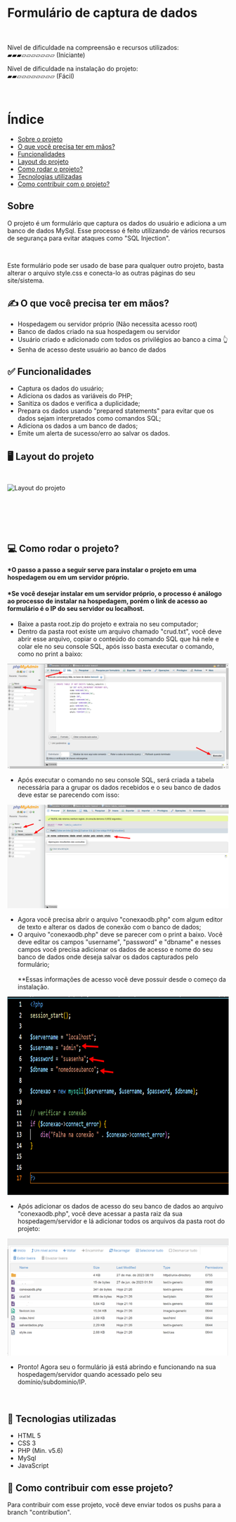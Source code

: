 # Formulário de captura de dados<br><br>

Nível de dificuldade na compreensão e recursos utilizados: <br>
▰▰▰▱▱▱▱▱▱▱ (Iniciante)<br/>

Nível de dificuldade na instalação do projeto: <br>
▰▰▱▱▱▱▱▱▱▱ (Fácil)<br/><br/><br>
# Índice
- [Sobre o projeto](#sobre)
- [O que você precisa ter em mãos?](#oquevoceprecisa)
- [Funcionalidades](#funcionalidades)
- [Layout do projeto](#layout-do-projeto)
- [Como rodar o projeto?](#como-rodar-o-projeto)
- [Tecnologias utilizadas](#tecnologiasusadas)
- [Como contribuir com o projeto?](#comocontribuir)


## Sobre
<p>O projeto é um formulário que captura os dados do usuário e adiciona a um banco de dados MySql. Esse processo é feito utilizando de vários recursos de segurança para evitar ataques como "SQL Injection". </p></br>
<p>Este formulário pode ser usado de base para qualquer outro projeto, basta alterar o arquivo style.css e conecta-lo as outras páginas do seu site/sistema.</p>

## ✍️ <a id="oquevoceprecisa"></a>O que você precisa ter em mãos?
- Hospedagem ou servidor próprio (Não necessita acesso root)
- Banco de dados criado na sua hospedagem ou servidor
- Usuário criado e adicionado com todos os privilégios ao banco a cima 👆
- Senha de acesso deste usuário ao banco de dados

## ✅ <a id="funcionalidades"></a>Funcionalidades
- Captura os dados do usuário;
- Adiciona os dados as variáveis do PHP;
- Sanitiza os dados e verifica a duplicidade;
- Prepara os dados usando "prepared statements" para evitar que os dados sejam interpretados como comandos SQL;
- Adiciona os dados a um banco de dados;
- Emite um alerta de sucesso/erro ao salvar os dados.

## 🖥️ <a id="layout-do-projeto"></a> Layout do projeto </br></br>
![Layout do projeto](readme-imagens/layout.png)</br></br></br></br></br></br>

## 💻 <a id="como-rodar-o-projeto"></a>Como rodar o projeto?
#### *O passo a passo a seguir serve para instalar o projeto em uma hospedagem ou em um servidor próprio.
#### *Se você desejar instalar em um servidor próprio, o processo é análogo ao processo de instalar na hospedagem, porém o link de acesso ao formulário é o IP do seu servidor ou localhost.
- Baixe a pasta root.zip do projeto e extraia no seu computador;
- Dentro da pasta root existe um arquivo chamado "crud.txt", você deve abrir esse arquivo, copiar o conteúdo do comando SQL que há nele e colar ele no seu console SQL, após isso basta executar o comando, como no print a baixo:</br>

![Crud](readme-images/cruddb.jpg)

- Após executar o comando no seu console SQL, será criada a tabela necessária para a grupar os dados recebidos e o seu banco de dados deve estar se parecendo com isso:

![resultado crud](readme-images/resultadocrud.jpg)</br>

- Agora você precisa abrir o arquivo "conexaodb.php" com algum editor de texto e alterar os dados de conexão com o banco de dados;
- O arquivo "conexaodb.php" deve se parecer com o print a baixo. Você deve editar os campos "username", "password" e "dbname" e nesses campos você precisa adicionar os dados de acesso e nome do seu banco de dados onde deseja salvar os dados capturados pelo formulário;</br></br>
  **Essas informações de acesso você deve possuir desde o começo da instalação.
  
<img src="readme-images/conexaodb.jpg" width="800" height="450" alt="conexaodb"></br>

- Após adicionar os dados de acesso do seu banco de dados ao arquivo "conexaodb.php", você deve acessar a pasta raiz da sua hospedagem/servidor e lá adicionar todos os arquivos da pasta root do projeto:</br>
 
 ![arquivos na hospedagem](readme-images/arquivosnahospedagem.jpg)</br>
 
- Pronto! Agora seu o formulário já está abrindo e funcionando na sua hospedagem/servidor quando acessado pelo seu domínio/subdominio/IP.</br></br></br>

## 🔑 <a id="tecnologiasusadas"></a>Tecnologias utilizadas
- HTML 5 
- CSS 3 
- PHP (Min. v5.6) 
- MySql
- JavaScript

## 🔗 <a id="comocontribuir"></a>Como contribuir com esse projeto?
<p>Para contribuir com esse projeto, você deve enviar todos os pushs para a branch "contribution".</p>

